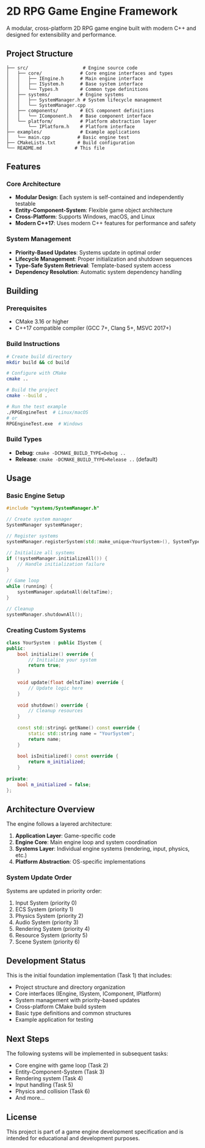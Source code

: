 # 2D RPG Game Engine Framework

A modular, cross-platform 2D RPG game engine built with modern C++ and designed for extensibility and performance.

## Project Structure

```
├── src/                    # Engine source code
│   ├── core/              # Core engine interfaces and types
│   │   ├── IEngine.h      # Main engine interface
│   │   ├── ISystem.h      # Base system interface
│   │   └── Types.h        # Common type definitions
│   ├── systems/           # Engine systems
│   │   ├── SystemManager.h # System lifecycle management
│   │   └── SystemManager.cpp
│   ├── components/        # ECS component definitions
│   │   └── IComponent.h   # Base component interface
│   └── platform/          # Platform abstraction layer
│       └── IPlatform.h    # Platform interface
├── examples/              # Example applications
│   └── main.cpp          # Basic engine test
├── CMakeLists.txt        # Build configuration
└── README.md            # This file
```

## Features

### Core Architecture
- **Modular Design**: Each system is self-contained and independently testable
- **Entity-Component-System**: Flexible game object architecture
- **Cross-Platform**: Supports Windows, macOS, and Linux
- **Modern C++17**: Uses modern C++ features for performance and safety

### System Management
- **Priority-Based Updates**: Systems update in optimal order
- **Lifecycle Management**: Proper initialization and shutdown sequences
- **Type-Safe System Retrieval**: Template-based system access
- **Dependency Resolution**: Automatic system dependency handling

## Building

### Prerequisites
- CMake 3.16 or higher
- C++17 compatible compiler (GCC 7+, Clang 5+, MSVC 2017+)

### Build Instructions

```bash
# Create build directory
mkdir build && cd build

# Configure with CMake
cmake ..

# Build the project
cmake --build .

# Run the test example
./RPGEngineTest  # Linux/macOS
# or
RPGEngineTest.exe  # Windows
```

### Build Types
- **Debug**: `cmake -DCMAKE_BUILD_TYPE=Debug ..`
- **Release**: `cmake -DCMAKE_BUILD_TYPE=Release ..` (default)

## Usage

### Basic Engine Setup

```cpp
#include "systems/SystemManager.h"

// Create system manager
SystemManager systemManager;

// Register systems
systemManager.registerSystem(std::make_unique<YourSystem>(), SystemType::YourType);

// Initialize all systems
if (!systemManager.initializeAll()) {
    // Handle initialization failure
}

// Game loop
while (running) {
    systemManager.updateAll(deltaTime);
}

// Cleanup
systemManager.shutdownAll();
```

### Creating Custom Systems

```cpp
class YourSystem : public ISystem {
public:
    bool initialize() override {
        // Initialize your system
        return true;
    }
    
    void update(float deltaTime) override {
        // Update logic here
    }
    
    void shutdown() override {
        // Cleanup resources
    }
    
    const std::string& getName() const override {
        static std::string name = "YourSystem";
        return name;
    }
    
    bool isInitialized() const override {
        return m_initialized;
    }
    
private:
    bool m_initialized = false;
};
```

## Architecture Overview

The engine follows a layered architecture:

1. **Application Layer**: Game-specific code
2. **Engine Core**: Main engine loop and system coordination
3. **Systems Layer**: Individual engine systems (rendering, input, physics, etc.)
4. **Platform Abstraction**: OS-specific implementations

### System Update Order
Systems are updated in priority order:
1. Input System (priority 0)
2. ECS System (priority 1)
3. Physics System (priority 2)
4. Audio System (priority 3)
5. Rendering System (priority 4)
6. Resource System (priority 5)
7. Scene System (priority 6)

## Development Status

This is the initial foundation implementation (Task 1) that includes:
- Project structure and directory organization
- Core interfaces (IEngine, ISystem, IComponent, IPlatform)
- System management with priority-based updates
- Cross-platform CMake build system
- Basic type definitions and common structures
- Example application for testing

## Next Steps

The following systems will be implemented in subsequent tasks:
- Core engine with game loop (Task 2)
- Entity-Component-System (Task 3)
- Rendering system (Task 4)
- Input handling (Task 5)
- Physics and collision (Task 6)
- And more...

## License

This project is part of a game engine development specification and is intended for educational and development purposes.